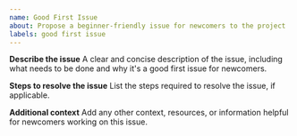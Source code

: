 ```yaml
---
name: Good First Issue
about: Propose a beginner-friendly issue for newcomers to the project
labels: good first issue
---
```


**Describe the issue**
A clear and concise description of the issue, including what needs to be done and why it's a good first issue for newcomers.

**Steps to resolve the issue**
List the steps required to resolve the issue, if applicable.

**Additional context**
Add any other context, resources, or information helpful for newcomers working on this issue.

